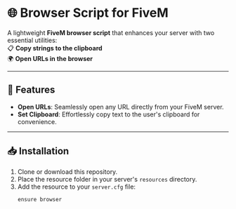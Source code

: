 # 🌐 Browser Script for FiveM

A lightweight **FiveM browser script** that enhances your server with two essential utilities:  
📋 **Copy strings to the clipboard**  
🌍 **Open URLs in the browser**

---

## 🚀 Features

- **Open URLs**: Seamlessly open any URL directly from your FiveM server.  
- **Set Clipboard**: Effortlessly copy text to the user's clipboard for convenience.

---

## 📥 Installation

1. Clone or download this repository.
2. Place the resource folder in your server's `resources` directory.
3. Add the resource to your `server.cfg` file:
   ```plaintext
   ensure browser
